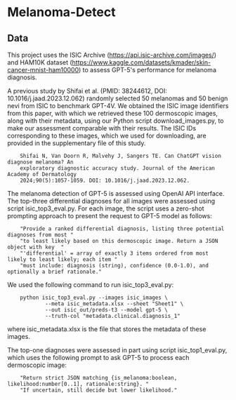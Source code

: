 # Melanoma-Detect

## Data
This project uses the ISIC Archive (https://api.isic-archive.com/images/) and HAM10K dataset (https://www.kaggle.com/datasets/kmader/skin-cancer-mnist-ham10000) to assess GPT-5's performance for melanoma diagnosis. 

A previous study by Shifai et al. (PMID: 38244612, DOI: 10.1016/j.jaad.2023.12.062) randomly selected 50 melanomas and 50 benign nevi from ISIC to benchmark GPT-4V. We obtained the ISIC image identifiers from this paper, with which we retrieved these 100 dermoscopic images, along with their metadata, using our Python script download_images.py, to make our assessment comparable with their results. The ISIC IDs corresponding to these images, which we used for downloading, are provided in the supplementary file of this study.

        Shifai N, Van Doorn R, Malvehy J, Sangers TE. Can ChatGPT vision diagnose melanoma? An 
        exploratory diagnostic accuracy study. Journal of the American Academy of Dermatology 
        2024;90(5):1057-1059. DOI: 10.1016/j.jaad.2023.12.062.


The melanoma detection of GPT-5 is assessed using OpenAI API interface. The top-three differential diagnoses for all images were assessed using script isic_top3_eval.py. For each image, the script uses a zero-shot prompting approach to present the request to GPT-5 model as follows:

        "Provide a ranked differential diagnosis, listing three potential diagnoses from most "
        "to least likely based on this dermoscopic image. Return a JSON object with key  "
        "'differential' = array of exactly 3 items ordered from most likely to least likely; each item "
        "must include: diagnosis (string), confidence (0.0-1.0), and optionally a brief rationale."

We used the following command to run isic_top3_eval.py: 

        python isic_top3_eval.py --images isic_images \ 
                --meta isic_metadata.xlsx --sheet "Sheet1" \
                --out isic_out/preds-t3 --model gpt-5 \
                --truth-col "metadata.clinical.diagnosis_1"

where isic_metadata.xlsx is the file that stores the metadata of these images.

The top-one diagnoses were assessed in part using script isic_top1_eval.py, which uses the following prompt to ask GPT-5 to process each dermoscopic image:

        "Return strict JSON matching {is_melanoma:boolean, likelihood:number[0..1], rationale:string}. "
        "If uncertain, still decide but lower likelihood."
